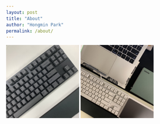 ```yaml
---
layout: post
title: "About"
author: "Hongmin Park"
permalink: /about/
---
```

<img src="../images/keyboard01.jpeg" width="200px"/>
<img src="../images/keyboard02.jpeg" width="200px"/>
